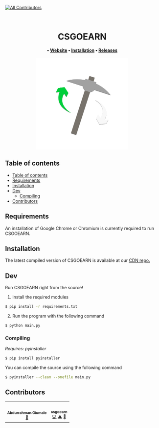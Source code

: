 <!-- ALL-CONTRIBUTORS-BADGE:START - Do not remove or modify this section -->
[![All Contributors](https://img.shields.io/badge/all_contributors-2-orange.svg?style=flat-square)](#contributors-)
<!-- ALL-CONTRIBUTORS-BADGE:END -->
<div align=center>
  <br/>
  <h1>CSGOEARN</h1>
  <strong>
   •
  <a href="https://csgoearn.xyz">Website</a>
   •
  <a href="#installation">Installation</a>
   •
  <a href="https://github.com/CSGOEARN-DEV/cdn/releases">Releases</a>
  </strong>
  <br>
  <br>
  <img height="300" src="/assets/icon.png">
</div>

## Table of contents
- [Table of contents](#table-of-contents)
- [Requirements](#requirements)
- [Installation](#installation)
- [Dev](#dev)
  - [Compiling](#compiling)
- [Contributors](#contributors)

## Requirements
An installation of Google Chrome or Chromium is currently required to run CSGOEARN.


## Installation
The latest compiled version of CSGOEARN is available at our [CDN repo.](https://github.com/CSGOEARN-DEV/cdn/releases/latest)

## Dev
Run CSGOEARN right from the source!

1. Install the required modules
```bash
$ pip install -r requirements.txt
```
2. Run the program with the following command
```bash
$ python main.py
```
### Compiling
_Requires: pyinstaller_
```bash
$ pip install pyinstaller
```

You can compile the source using the following command
```bash
$ pyinstaller --clean --onefile main.py
```

## Contributors
<!-- ALL-CONTRIBUTORS-LIST:START - Do not remove or modify this section -->
<!-- prettier-ignore-start -->
<!-- markdownlint-disable -->
<table>
  <tr>
    <td align="center"><a href="https://github.com/Abdxrrahman"><img src="https://avatars.githubusercontent.com/u/71223870?v=4?s=100" width="100px;" alt=""/><br /><sub><b>Abdurrahman Giumale</b></sub></a><br /><a href="#design-Abdxrrahman" title="Design">🎨</a></td>
    <td align="center"><a href="https://github.com/csgoearn"><img src="https://avatars.githubusercontent.com/u/87618149?v=4?s=100" width="100px;" alt=""/><br /><sub><b>csgoearn</b></sub></a><br /><a href="https://github.com/CSGOEARN-DEV/csgoearn/commits?author=csgoearn" title="Code">💻</a> <a href="https://github.com/CSGOEARN-DEV/csgoearn/commits?author=csgoearn" title="Tests">⚠️</a> <a href="#projectManagement-csgoearn" title="Project Management">📆</a></td>
  </tr>
</table>

<!-- markdownlint-restore -->
<!-- prettier-ignore-end -->

<!-- ALL-CONTRIBUTORS-LIST:END -->
